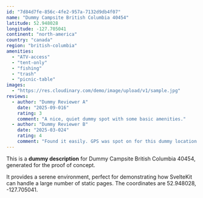 ```yaml
---
id: "7d84d7fe-856c-4fe2-957a-7132d9db4f07"
name: "Dummy Campsite British Columbia 40454"
latitude: 52.948028
longitude: -127.705041
continent: "north-america"
country: "canada"
region: "british-columbia"
amenities:
  - "ATV-access"
  - "tent-only"
  - "fishing"
  - "trash"
  - "picnic-table"
images:
  - "https://res.cloudinary.com/demo/image/upload/v1/sample.jpg"
reviews:
  - author: "Dummy Reviewer A"
    date: "2025-09-016"
    rating: 3
    comment: "A nice, quiet dummy spot with some basic amenities."
  - author: "Dummy Reviewer B"
    date: "2025-03-024"
    rating: 4
    comment: "Found it easily. GPS was spot on for this dummy location."
---
```


This is a **dummy description** for Dummy Campsite British Columbia 40454, generated for the proof of concept.

It provides a serene environment, perfect for demonstrating how SvelteKit can handle a large number of static pages. The coordinates are 52.948028, -127.705041.
